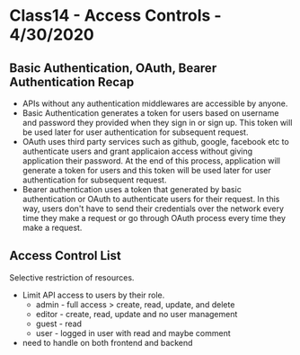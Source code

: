 # Class14 - Access Controls - 4/30/2020

## Basic Authentication, OAuth, Bearer Authentication Recap
* APIs without any authentication middlewares are accessible by anyone.
* Basic Authentication generates a token for users based on username and password they provided when they sign in or sign up. This token will be used later for user authentication for subsequent request.
* OAuth uses third party services such as github, google, facebook etc to authenticate users and grant applicaion access without giving application their password. At the end of this process, application will generate a token for users and this token will be used later for user authentication for subsequent request.
* Bearer authentication uses a token that generated by basic authentication or OAuth to authenticate users for their request. In this way, users don't have to send their credentials over the network every time they make a request or go through OAuth process every time they make a request.

## Access Control List
Selective restriction of resources.
* Limit API access to users by their role. 
  * admin - full access > create, read, update, and delete
  * editor - create, read, update and no user management
  * guest - read
  * user - logged in user with read and maybe comment
* need to handle on both frontend and backend